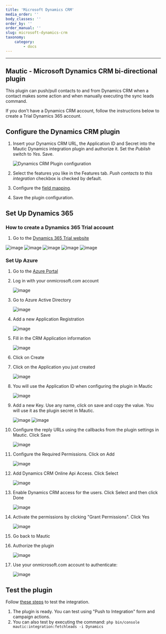 ```yaml
---
title: 'Microsoft Dynamics CRM'
media_order: ''
body_classes: ''
order_by: ''
order_manual: ''
slug: microsoft-dynamics-crm
taxonomy:
    category:
        - docs
---
```


-------------------------

## Mautic - Microsoft Dynamics CRM bi-directional plugin

This plugin can push/pull contacts to and from Dynamics CRM when a contact makes some action and when manually executing the sync leads command.

If you don't have a Dynamics CRM account, follow the instructions below to create a Trial Dynamics 365 account.

## Configure the Dynamics CRM plugin

1. Insert your Dynamics CRM URL, the Application ID and Secret into the Mautic Dynamics integration plugin and authorize it. Set the *Publish* switch to *Yes*. Save.

   ![Dynamics CRM Plugin configuration](858c5a2a7134.png "Dynamics CRM Plugin configuration")

1. Select the features you like in the Features tab. *Push contacts to this integration* checkbox is checked by default.
1. Configure the [field mapping][field-mapping].
1. Save the plugin configuration.

## Set Up Dynamics 365

### How to create a Dynamics 365 Trial account

1. Go to the [Dynamics 365 Trial website][dynamics365-website]

![image](bbdb46ab545f.png)
![image](8106fe116d63.png)
![image](d08c1298aa54.png)
![image](7084b5f865d5.png)
![image](fd5952a2005f.png)

### Set Up Azure

1. Go to the [Azure Portal][azure-portal]
1. Log in with your onmicrosoft.com account

   ![image](4e7c9a85014f.png)

1. Go to Azure Active Directory

   ![image](1ecee71fe408.png)

1. Add a new Application Registration

   ![image](72e65de87640.png)

1. Fill in the CRM Application information

   ![image](402a6170bc22.png)

1. Click on Create
1. Click on the Application you just created

   ![image](3570e550894a.png)

1. You will use the Application ID when configuring the plugin in Mautic

   ![image](1f320e76452e.png)

1. Add a new Key. Use any name, click on save and copy the value. You will use it as the plugin secret in Mautic.

   ![image](a53a371dd0fb.png)
   ![image](5b254970ed35.png)

1. Configure the reply URLs using the callbacks from the plugin settings in Mautic. Click Save

   ![image](e2a837fe2fc7.png)

1. Configure the Required Permissions. Click on Add

   ![image](a2482b3511de.png)

1. Add Dynamics CRM Online Api Access. Click Select

   ![image](b6977cfd4de7.png)

1. Enable Dynamics CRM access for the users. Click Select and then click Done

   ![image](7de74e72ae3d.png)

1. Activate the permissions by clicking "Grant Permissions". Click Yes

   ![image](abc667cdd178.png)

1. Go back to Mautic
1. Authorize the plugin

   ![image](858c5a2a7134.png)

1. Use your onmicrosoft.com account to authenticate:

   ![image](3a66e53a9265.png)

## Test the plugin

Follow [these steps][testing] to test the integration.

1. The plugin is ready. You can test using "Push to Integration" form and campaign actions.
1. You can also test by executing the command: `php bin/console mautic:integration:fetchleads -i Dynamics`


[field-mapping]: </plugins/plugin-resources/field-mapping>
[testing]: </plugins/plugin-resources/testing-integrations>
[dynamics365-website]: <https://www.microsoft.com/en-us/free-crm-trial.aspx>
[azure-portal]: <https://portal.azure.com>

